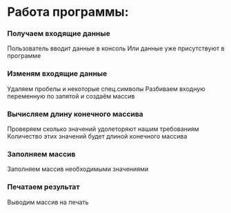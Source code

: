 # Работа программы:
### Получаем входящие данные
Пользователь вводит данные в консоль
Или данные уже присутствуют в программе

### Изменям входящие данные
Удаляем пробелы и некоторые спец.символы
Разбиваем входную переменную по запятой и создаём массив

### Вычисляем длину конечного массива
Проверяем сколько значений удолеторяют нашим требованиям
Количество этих значений будет длиной конечного массива

### Заполняем массив
Заполняем массив необходимыми значениями

### Печатаем результат
Выводим массив на печать

